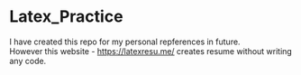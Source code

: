 # Latex_Practice

I have created this repo for my personal repferences in future. <br>
However this website - https://latexresu.me/     creates resume without writing any code.
